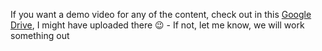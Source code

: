 If you want a demo video for any of the content, check out in this [Google Drive](https://drive.google.com/drive/folders/1alA4zZYzAGqk69RIc2vMXDOIaGFq3E4h?usp=sharing), I might have uploaded there 😉 - If not, let me know, we will work something out

